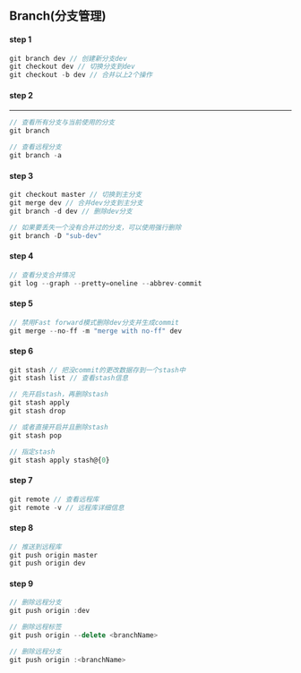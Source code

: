 Branch(分支管理)
----


#### step 1
``` js
git branch dev // 创建新分支dev
git checkout dev // 切换分支到dev
git checkout -b dev // 合并以上2个操作
```

#### step 2
----
``` js
// 查看所有分支与当前使用的分支
git branch

// 查看远程分支
git branch -a
```


#### step 3
``` js
git checkout master // 切换到主分支
git merge dev // 合并dev分支到主分支
git branch -d dev // 删除dev分支

// 如果要丢失一个没有合并过的分支，可以使用强行删除
git branch -D "sub-dev"
```


#### step 4
``` js
// 查看分支合并情况
git log --graph --pretty=oneline --abbrev-commit
```


#### step 5
``` js
// 禁用Fast forward模式删除dev分支并生成commit
git merge --no-ff -m "merge with no-ff" dev
```


#### step 6
``` js
git stash // 把没commit的更改数据存到一个stash中
git stash list // 查看stash信息

// 先开启stash，再删除stash
git stash apply
git stash drop

// 或者直接开启并且删除stash
git stash pop

// 指定stash
git stash apply stash@{0}
```


#### step 7
``` js
git remote // 查看远程库
git remote -v // 远程库详细信息
```


#### step 8
``` js
// 推送到远程库
git push origin master
git push origin dev
```
      

#### step 9
``` js
// 删除远程分支
git push origin :dev

// 删除远程标签
git push origin --delete <branchName>

// 删除远程分支
git push origin :<branchName>
```
